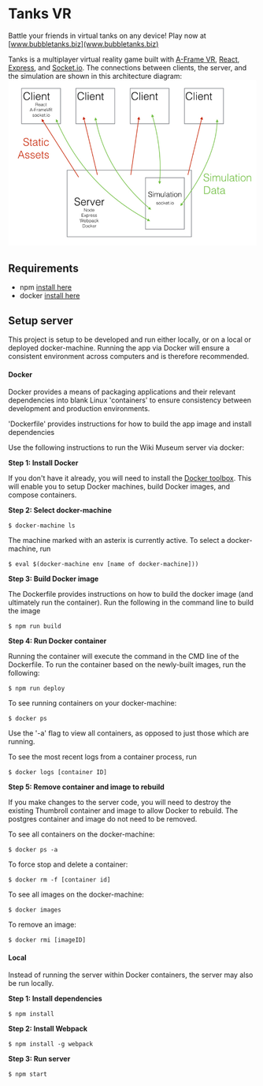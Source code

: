 # Tanks VR

Battle your friends in virtual tanks on any device!
Play now at [www.bubbletanks.biz](www.bubbletanks.biz)

Tanks is a multiplayer virtual reality game built with [A-Frame VR](https://aframe.io/), [React](https://facebook.github.io/react/), [Express](https://expressjs.com/), and [Socket.io](http://socket.io/). The connections between clients, the server, and the simulation are shown in this architecture diagram:
![architecture diagram](./readmeAssets/architecture.jpeg "architecture diagram")

## Requirements

- npm [install here](http://blog.npmjs.org/post/85484771375/how-to-install-npm)
- docker [install here](https://docs.docker.com/engine/installation/)

## Setup server

This project is setup to be developed and run either locally, or on a local or deployed docker-machine. Running the app via Docker will ensure a consistent environment across computers and is therefore recommended.

#### Docker

Docker provides a means of packaging applications and their relevant dependencies into blank Linux 'containers' to ensure consistency between development and production environments.

'Dockerfile' provides instructions for how to build the app image and install dependencies

Use the following instructions to run the Wiki Museum server via docker:

__Step 1: Install Docker__

If you don't have it already, you will need to install the [Docker toolbox](https://docs.docker.com/engine/installation/mac/). This will enable you to setup Docker machines, build Docker images, and compose containers.

__Step 2: Select docker-machine__


```
$ docker-machine ls
```

The machine marked with an asterix is currently active. To select a docker-machine, run

```
$ eval $(docker-machine env [name of docker-machine]))
```

__Step 3: Build Docker image__

The Dockerfile provides instructions on how to build the docker image (and ultimately run the container). Run the following in the command line to build the image

```
$ npm run build
```

__Step 4: Run Docker container__

Running the container will execute the command in the CMD line of the Dockerfile. To run the container based on the newly-built images, run the following:

```
$ npm run deploy
```

To see running containers on your docker-machine:

```
$ docker ps
```

Use the '-a' flag to view all containers, as opposed to just those which are running.

To see the most recent logs from a container process, run

```
$ docker logs [container ID]
```

__Step 5: Remove container and image to rebuild__

If you make changes to the server code, you will need to destroy the existing Thumbroll container and image to allow Docker to rebuild. The postgres container and image do not need to be removed.

To see all containers on the docker-machine:

```
$ docker ps -a
```

To force stop and delete a container:

```
$ docker rm -f [container id]
```

To see all images on the docker-machine:

```
$ docker images
```

To remove an image:

```
$ docker rmi [imageID]
```

#### Local

Instead of running the server within Docker containers, the server may also be run locally.

__Step 1: Install dependencies__

```
$ npm install
```

__Step 2: Install Webpack__

```
$ npm install -g webpack
```

__Step 3: Run server__

```
$ npm start
```
